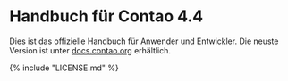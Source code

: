 # Handbuch für Contao 4.4

Dies ist das offizielle Handbuch für Anwender und Entwickler. Die neuste
Version ist unter [docs.contao.org](https://docs.contao.org/) erhältlich.


{% include "LICENSE.md" %}

